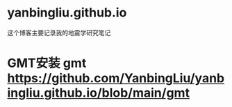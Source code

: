 # yanbingliu.github.io
这个博客主要记录我的地震学研究笔记

# GMT安装 gmt https://github.com/YanbingLiu/yanbingliu.github.io/blob/main/gmt
